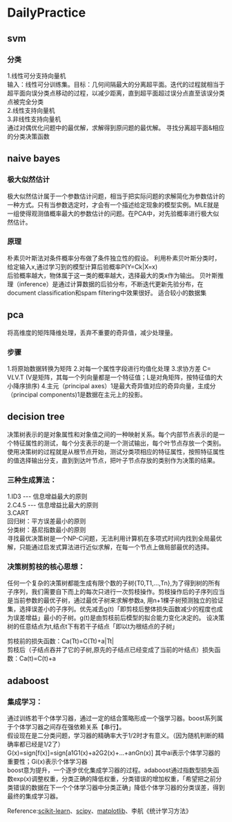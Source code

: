 # DailyPractice
## svm    
### 分类  
1.线性可分支持向量机  
  输入：线性可分训练集。目标：几何间隔最大的分离超平面。迭代的过程就相当于超平面向误分类点移动的过程，以减少距离，直到超平面超过误分点直至该误分类点被完全分类  
2.线性支持向量机  
3.非线性支持向量机  
通过对偶优化问题中的最优解，求解得到原问题的最优解。
寻找分离超平面&相应的分类决策函数

## naive bayes 

### 极大似然估计  
极大似然估计属于一个参数估计问题，相当于把实际问题的求解简化为参数估计的一种方式。只有当参数选定时，才会有一个描述给定现象的模型实例。MLE就是一组使得观测值概率最大的参数估计的问题。在PCA中，对先验概率进行极大似然估计。

### 原理
朴素贝叶斯法对条件概率分布做了条件独立性的假设。
利用朴素贝叶斯分类时，给定输入x,通过学习到的模型计算后验概率P(Y=Ck|X=x)  
后验概率越大，物体属于这一类的概率越大，选择最大的类x作为输出。
贝叶斯推理（inference）是通过计算数据的后验分布，不断迭代更新先验分布，在document classification和spam filtering中效果很好。
适合较小的数据集

## pca 
将高维度的矩阵降维处理，丢弃不重要的奇异值，减少处理量。  

### 步骤
1.将原始数据转换为矩阵
2.对每一个属性字段进行均值化处理
3.求协方差 C= V*L*V.T (V是矩阵，其每一个列向量都是一个特征值；L是对角矩阵，按特征值的大小降序排序)
4.主元（principal axes）1是最大奇异值对应的奇异向量，主成分（principal components)1是数据在主元上的投影。

## decision tree
决策树表示的是对象属性和对象值之间的一种映射关系。每个内部节点表示的是一个特征属性的测试，每个分支表示的是一个测试输出，每个叶节点存放一个类别。使用决策树的过程就是从根节点开始，测试分类项相应的特征属性，按照特征属性的值选择输出分支，直到到达叶节点，把叶子节点存放的类别作为决策的结果。
### 三种生成算法：  
1.ID3 --- 信息增益最大的原则  
2.C4.5 --- 信息增益比最大的原则  
3.CART  
  回归树：平方误差最小的原则  
  分类树：基尼指数最小的原则    
寻找最优决策树是一个NP-C问题，无法利用计算机在多项式时间内找到全局最优解，只能通过启发式算法进行近似求解，在每一个节点上做局部最优的选择。
 
### 决策树剪枝的核心思想：  

任何一个复杂的决策树都能生成有限个数的子树{T0,T1,...,Tn},为了得到树的所有子序列，我们需要自下而上的每次只进行一次剪枝操作。剪枝操作后的子序列应当是当前参数的最优子树，通过最优子树来求解参数a, 用n+1棵子树预测独立的验证集，选择误差小的子序列。优先减去g(t)「即剪枝后整体损失函数减少的程度也成为误差增益」最小的子树。g(t)是由剪枝前后模型的拟合能力变化决定的。
设决策树的任意结点为t,结点t下有若干子结点「即以t为根结点的子树」

剪枝前的损失函数：Ca(Tt)=C(Tt)+a|Tt|  
剪枝后（子结点吞并了它的子树,原先的子结点已经变成了当前的叶结点）损失函数：Ca(t)=C(t)+a  

## adaboost
### 集成学习：
通过训练若干个体学习器，通过一定的结合策略形成一个强学习器。boost系列属于个体学习器之间存在强依赖关系【串行】。  
假设现在是二分类问题，学习器的精确率大于1/2时才有意义。（因为随机判断的精确率都已经是1/2了）  
G(x)=sign[f(x)]=sign[a1G1(x)+a2G2(x)+...+anGn(x)] 
其中ai表示个体学习器的重要性；Gi(x)表示个体学习器  
boost意为提升，一个逐步优化集成学习器的过程。adaboost通过指数型损失函数exp(x)调整权重，分类正确的降低权重，分类错误的增加权重，「希望把之前分类错误的数据在下一个个体学习器中分类正确」降低个体学习器的分类误差，得到最终的集成学习器。




Reference:[scikit-learn](http://scikit-learn.org/stable/)、[scipy](https://docs.scipy.org/)、[matplotlib](https://matplotlib.org)、李航《统计学习方法》
